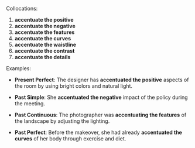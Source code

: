 Collocations:

1. **accentuate the positive**
2. **accentuate the negative**
3. **accentuate the features**
4. **accentuate the curves**
5. **accentuate the waistline**
6. **accentuate the contrast**
7. **accentuate the details**

Examples:

- **Present Perfect**: The designer has **accentuated the positive** aspects of the room by using bright colors and natural light.
    
- **Past Simple**: She **accentuated the negative** impact of the policy during the meeting.
    
- **Past Continuous**: The photographer was **accentuating the features** of the landscape by adjusting the lighting.
    
- **Past Perfect**: Before the makeover, she had already **accentuated the curves** of her body through exercise and diet.